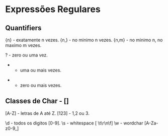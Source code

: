 # Expressões Regulares

## Quantifiers
{n} - exatamente n vezes.
{n,} - no minimo n vezes.
{n,m} - no minimo n, no maximo m vezes.

? - zero ou uma vez.
+ - uma ou mais vezes.
* - zero ou mais vezes.

## Classes de Char - []

[A-Z] - letras de A até Z.
[123] - 1,2 ou 3.

\d - todos os digitos	[0-9].
\s - whitespace	[ \t\r\n\f]
\w - wordchar	[A-Za-z0-9_]